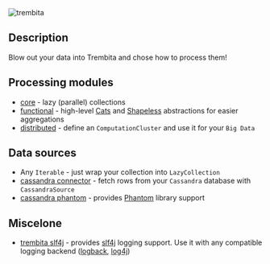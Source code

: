 <img src="https://github.com/vitalii-honta/trembita/blob/master/media/trembita-p.png" alt="trembita"/>
 
## Description 
Blow out your data into Trembita and chose how to process them!


## Processing modules
- [core](./core) - lazy (parallel) collections
- [functional](./functional) - high-level [Cats](https://github.com/typelevel/cats) and [Shapeless](https://github.com/milessabin/shapeless) abstractions for easier aggregations
- [distributed](./distributed) - define an `ComputationCluster` and use it for your `Big Data`

## Data sources 
 - Any `Iterable` - just wrap your collection into `LazyCollection`
 - [cassandra connector](./cassandra_connector) - fetch rows from your `Cassandra` database with `CassandraSource`
 - [cassandra phantom](./cassandra_phantom) - provides [Phantom](https://github.com/outworkers/phantom) library support
 
## Miscelone
 - [trembita slf4j](./trembita_slf4j) - provides [slf4j](https://www.slf4j.org/) logging support. Use it with any compatible logging backend ([logback](https://logback.qos.ch/), [log4j](https://logging.apache.org/log4j/2.x/))
